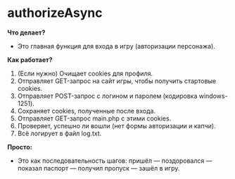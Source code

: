 # authorizeAsync

**Что делает?**
- Это главная функция для входа в игру (авторизации персонажа).

**Как работает?**
1. (Если нужно) Очищает cookies для профиля.
2. Отправляет GET-запрос на сайт игры, чтобы получить стартовые cookies.
3. Отправляет POST-запрос с логином и паролем (кодировка windows-1251).
4. Сохраняет cookies, полученные после входа.
5. Отправляет GET-запрос main.php с этими cookies.
6. Проверяет, успешно ли вошли (нет формы авторизации и капчи).
7. Всё логирует в файл log.txt.

**Просто:**
- Это как последовательность шагов: пришёл — поздоровался — показал паспорт — получил пропуск — зашёл в игру.
